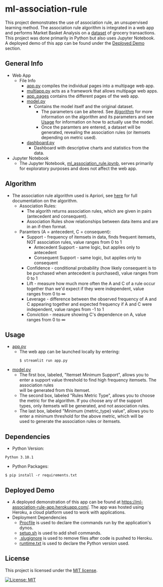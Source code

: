 # ml-association-rule
This project demonstrates the use of association rule, an unsupervised learning method. The association rule algorithm is integrated in a web app and performs Market Basket Analysis on a [dataset](https://github.com/Evan-Lehmann/ml-association-rule/tree/main/data) of grocery transactions. This project was done primarily in Python but also uses Jupyter Notebook. A deployed demo of this app can be found under the [Deployed Demo](#demo) section.

## General Info
- Web App
  - File Info
    - [app.py](https://github.com/Evan-Lehmann/ml-association-rule/blob/main/app.py) compiles the individual pages into a multipage web app.
    - [multiapp.py](https://github.com/Evan-Lehmann/ml-association-rule/blob/main/multiapp.py) acts as a framework that allows multipage web apps.
    - [app_pages](https://github.com/Evan-Lehmann/ml-association-rule/tree/main/app_pages) contains the different pages of the web app.
    - [model.py](https://github.com/Evan-Lehmann/ml-association-rule/blob/main/app_pages/model.py) 
      - Contains the model itself and the original dataset.
        - The parameters can be altered. See [Algorithm](#algorithm) for more information on the algorithm and its parameters and see [Usage](#usage) for information on how to actually use the model.
        - Once the paramters are entered, a dataset will be generated, revealing the association rules (or itemsets depending on metric used).
    - [dashboard.py](https://github.com/Evan-Lehmann/ml-association-rule/blob/main/app_pages/dashboard.py)
      - Dashboard with descriptive charts and statistics from the data.  
- Jupyter  Notebook
  - The Jupyter Notebook, [ml_association_rule.ipynb](https://github.com/Evan-Lehmann/ml-association-rule/blob/main/ml_association_rule.ipynb), serves primarily for exploratory purposes and does not affect the web app.

## <a name="algorithm">Algorithm</a>
- The association rule algorithm used is Apriori, see [here](http://rasbt.github.io/mlxtend/user_guide/frequent_patterns/association_rules/#association-rules-generation-from-frequent-itemsets) for full documentation on the algorithm.
  - Association Rules:
    - The algorith returns association rules, which are given in pairs (antecedent and consequent).
    - Association Rules show relationships between data items and are in an if-then format.
  - Paramters (A = antecedent, C = consequent):
    - Support - frequency of itemsets in data, finds frequent itemsets, NOT association rules, value ranges from 0 to 1
      - Antecedent Support - same logic, but applies only to antecedent
      - Consequent Support - same logic, but applies only to consequent   
    - Confidence - conditional probability (how likely consequent is to be purchased when antecedent is purchased), value ranges from 0  to 1
    - Lift - measure how much more often the A and C of a rule occur together than we'd expect if they were independent, value ranges 
      from 0 to ∞
    - Leverage - difference between the observed frequency of A and C appearing together and expected frequency if A and C were 
      independent, value ranges from -1 to 1
    - Conviction - measure showing C's dependence on A, value ranges from 0 to ∞
   
## <a name="usage">Usage</a>
- [app.py](https://github.com/Evan-Lehmann/ml-association-rule/blob/main/app.py)
  - The web app can be launched locally by entering: 
    ```
    $ streamlit run app.py
    ```
- [model.py](https://github.com/Evan-Lehmann/ml-association-rule/blob/main/app_pages/model.py)
  - The first box, labeled, "Itemset Minimum Support", allows you to enter a support value threshold to find high frequency itemsets. 
    The association rules     
    will be generated from this itemset.
  - The second box, labeled "Rules Metric Type", allows you to choose the metric for the algorithm. If you choose any of the support  
    types, only itemsets will be generated, and not association rules.
  - The last box, labeled "Minimum {metric_type} value", allows you to enter a minimum threshold for the above metric, which will be   
    used to generate the association rules or itemsets.

## Dependencies
- Python Version:
 ```
 Python 3.10.1
 ```
- Python Packages:
 ```
 $ pip install -r requirements.txt
 ```
 
 ## <a name="demo">Deployed Demo</a>
 - A deployed demonstration of this app can be found at https://ml-association-rule-app.herokuapp.com/. The app was hosted using Heroku, a cloud platform used to work with applications. 
 - Deployment Dependencies 
    - [Procfile](https://github.com/Evan-Lehmann/ml-association-rule/blob/main/Procfile) is used to declare the commands run by the application's dynos. 
    - [setup.sh](https://github.com/Evan-Lehmann/ml-association-rule/blob/main/setup.sh) is used to add shell commands.
    - [.slugignore](https://github.com/Evan-Lehmann/ml-association-rule/blob/main/.slugignore) is used to remove files after code is pushed to Heroku.
    - [runtime.txt](https://github.com/Evan-Lehmann/ml-association-rule/blob/main/runtime.txt) is used to declare the Python version used.      

## License
This project is licensed under the [MIT license](LICENSE).

[![License: MIT](https://img.shields.io/badge/License-MIT-yellow.svg)](https://opensource.org/licenses/MIT)